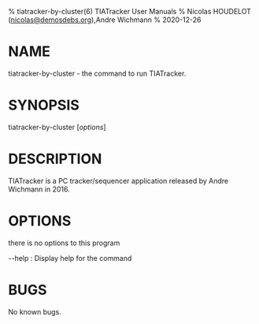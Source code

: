 % tiatracker-by-cluster(6) TIATracker User Manuals
% Nicolas HOUDELOT (nicolas@demosdebs.org),Andre Wichmann
% 2020-12-26

# NAME
tiatracker-by-cluster - the command to run TIATracker.

# SYNOPSIS
tiatracker-by-cluster [*options*]

# DESCRIPTION
TIATracker is a PC tracker/sequencer application released by Andre Wichmann in 2016.

# OPTIONS
there is no options to this program

\--help
:   Display help for the command

# BUGS
No known bugs.
